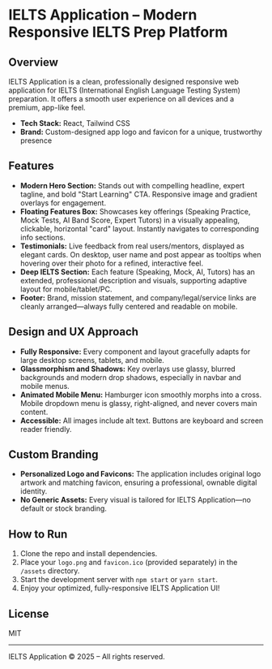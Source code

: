 # IELTS Application – Modern Responsive IELTS Prep Platform

## Overview

IELTS Application is a clean, professionally designed responsive web application for IELTS (International English Language Testing System) preparation. It offers a smooth user experience on all devices and a premium, app-like feel.

- **Tech Stack:** React, Tailwind CSS
- **Brand:** Custom-designed app logo and favicon for a unique, trustworthy presence

## Features

- **Modern Hero Section:** Stands out with compelling headline, expert tagline, and bold "Start Learning" CTA. Responsive image and gradient overlays for engagement.
- **Floating Features Box:** Showcases key offerings (Speaking Practice, Mock Tests, AI Band Score, Expert Tutors) in a visually appealing, clickable, horizontal "card" layout. Instantly navigates to corresponding info sections.
- **Testimonials:** Live feedback from real users/mentors, displayed as elegant cards. On desktop, user name and post appear as tooltips when hovering over their photo for a refined, interactive feel.
- **Deep IELTS Section:** Each feature (Speaking, Mock, AI, Tutors) has an extended, professional description and visuals, supporting adaptive layout for mobile/tablet/PC.
- **Footer:** Brand, mission statement, and company/legal/service links are cleanly arranged—always fully centered and readable on mobile.

## Design and UX Approach

- **Fully Responsive:** Every component and layout gracefully adapts for large desktop screens, tablets, and mobile.
- **Glassmorphism and Shadows:** Key overlays use glassy, blurred backgrounds and modern drop shadows, especially in navbar and mobile menus.
- **Animated Mobile Menu:** Hamburger icon smoothly morphs into a cross. Mobile dropdown menu is glassy, right-aligned, and never covers main content.
- **Accessible:** All images include alt text. Buttons are keyboard and screen reader friendly.

## Custom Branding

- **Personalized Logo and Favicons:** The application includes original logo artwork and matching favicon, ensuring a professional, ownable digital identity.
- **No Generic Assets:** Every visual is tailored for IELTS Application—no default or stock branding.

## How to Run

1. Clone the repo and install dependencies.
2. Place your `logo.png` and `favicon.ico` (provided separately) in the `/assets` directory.
3. Start the development server with `npm start` or `yarn start`.
4. Enjoy your optimized, fully-responsive IELTS Application UI!

## License

MIT

---

IELTS Application © 2025 – All rights reserved.
